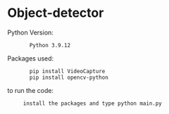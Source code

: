 # Object-detector

Python Version:

           Python 3.9.12
           
Packages used:

           pip install VideoCapture
           pip install opencv-python
           
to run the code:

         install the packages and type python main.py
